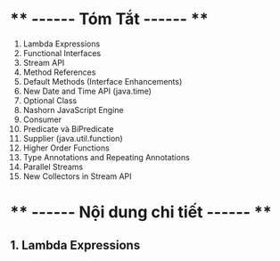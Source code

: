 # ** ------ Tóm Tắt ------ **
1. Lambda Expressions
2. Functional Interfaces
3. Stream API
4. Method References
5. Default Methods (Interface Enhancements)
6. New Date and Time API (java.time)
7. Optional Class
8. Nashorn JavaScript Engine
9. Consumer<T>
10. Predicate và BiPredicate
11. Supplier (java.util.function)
12. Higher Order Functions
13. Type Annotations and Repeating Annotations
14. Parallel Streams
15. New Collectors in Stream API

# **  ------ Nội dung chi tiết ------ **
**1. Lambda Expressions**
- 
